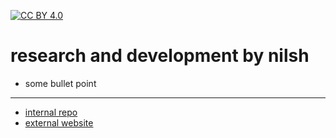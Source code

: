 [![CC BY 4.0][cc-by-shield]][cc-by]

[cc-by]: http://creativecommons.org/licenses/by/4.0/
[cc-by-image]: https://i.creativecommons.org/l/by/4.0/88x31.png
[cc-by-shield]: https://img.shields.io/badge/License-CC%20BY%204.0-lightgrey.svg

# research and development by nilsh

- some bullet point

---

- [internal repo](https://github.com/nils-holmberg/resn-dev/)
- [external website](https://resn.dev)










